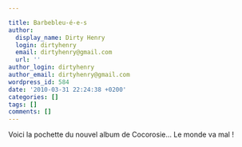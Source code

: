 ```yaml
---

title: Barbebleu-é-e-s
author:
  display_name: Dirty Henry
  login: dirtyhenry
  email: dirtyhenry@gmail.com
  url: ''
author_login: dirtyhenry
author_email: dirtyhenry@gmail.com
wordpress_id: 584
date: '2010-03-31 22:24:38 +0200'
categories: []
tags: []
comments: []
---
```

Voici la pochette du nouvel album de Cocorosie... Le monde va mal !
